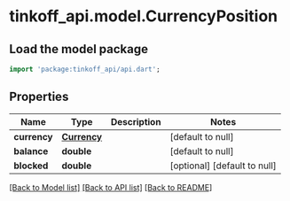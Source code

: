# tinkoff_api.model.CurrencyPosition

## Load the model package
```dart
import 'package:tinkoff_api/api.dart';
```

## Properties
Name | Type | Description | Notes
------------ | ------------- | ------------- | -------------
**currency** | [**Currency**](Currency.md) |  | [default to null]
**balance** | **double** |  | [default to null]
**blocked** | **double** |  | [optional] [default to null]

[[Back to Model list]](../README.md#documentation-for-models) [[Back to API list]](../README.md#documentation-for-api-endpoints) [[Back to README]](../README.md)


